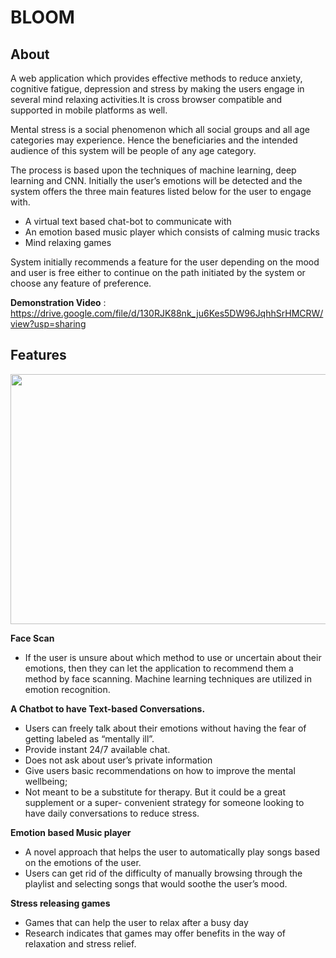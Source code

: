 # BLOOM

## **About**

A web application which provides effective methods to reduce anxiety, cognitive fatigue, depression and stress by making the users engage in several mind relaxing activities.It is cross browser compatible and supported in mobile platforms as well.

Mental stress is a social phenomenon which all social groups and all age categories may experience. Hence the beneficiaries and the intended audience of this system will be people of any age category.

The process is based upon the techniques of machine learning, deep learning and CNN. Initially the user’s emotions will be detected and the system offers the three main features listed below for the user to engage with.
- A virtual text based chat-bot to communicate with
- An emotion based music player which consists of calming music tracks
- Mind relaxing games

System initially recommends a feature for the user depending on the mood and user is free either to continue on the path initiated by the system or choose any feature of preference.

**Demonstration Video** : https://drive.google.com/file/d/130RJK88nk_ju6Kes5DW96JqhhSrHMCRW/view?usp=sharing 

## **Features**

<p align="center">
  <img  width=700  height=400 src="https://user-images.githubusercontent.com/65526190/109391205-e65fc700-793b-11eb-926b-76ebe76db4df.png">
</p>

**Face Scan**
- If the user is unsure about which method to use or uncertain about their emotions, then they can let the application to recommend them a method by face scanning.           Machine learning techniques are utilized in emotion recognition.

**A Chatbot to have Text-based Conversations.**
- Users can freely talk about their emotions without having the fear of getting labeled as
  “mentally ill”.
- Provide instant 24/7 available chat.
- Does not ask about user’s private information
- Give users basic recommendations on how to improve the mental wellbeing;
- Not meant to be a substitute for therapy. But it could be a great supplement or a super-
  convenient strategy for someone looking to have daily conversations to reduce stress.

**Emotion based Music player**
- A novel approach that helps the user to automatically play songs based on the emotions
 of the user.
- Users can get rid of the difficulty of manually browsing through the playlist and
  selecting songs that would soothe the user’s mood.
  
**Stress releasing games**
- Games that can help the user to relax after a busy day
- Research indicates that games may offer benefits in the way of relaxation and stress
  relief.
